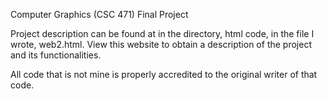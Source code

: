 Computer Graphics (CSC 471) Final Project

Project description can be found at in the directory, html code, in the file I wrote, web2.html. View this website to obtain a description of the project and its functionalities. 

All code that is not mine is properly accredited to the original writer of that code. 
